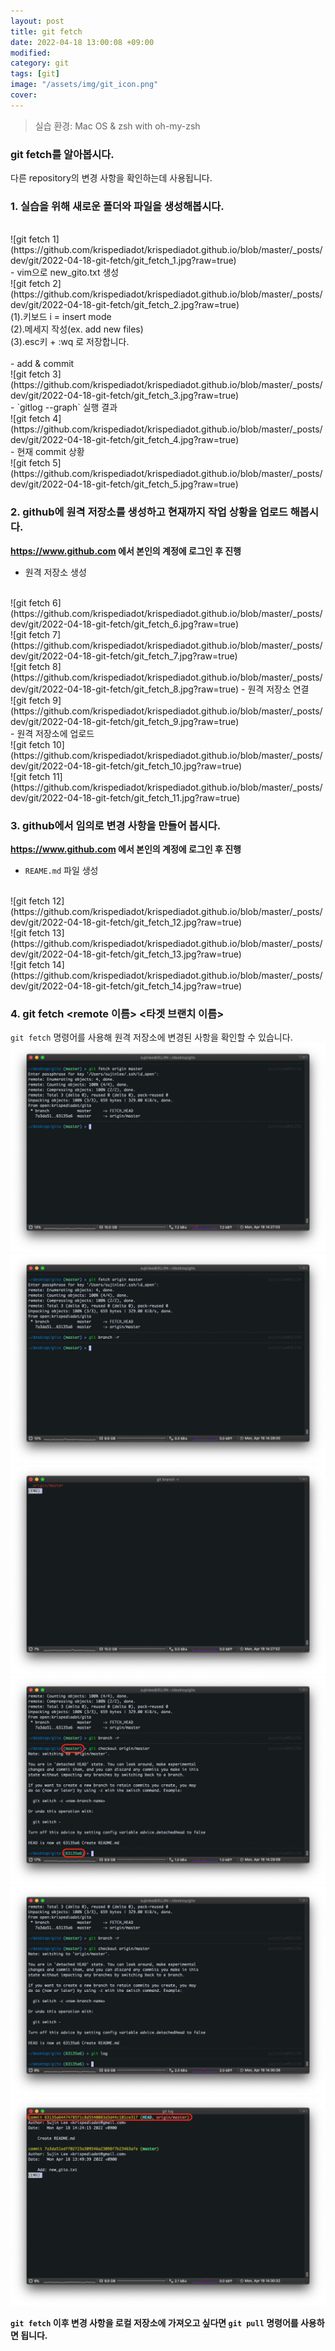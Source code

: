 ```yaml
---
layout: post
title: git fetch
date: 2022-04-18 13:00:08 +09:00
modified: 
category: git
tags: [git]
image: "/assets/img/git_icon.png"
cover: 
---
```


>실습 환경: Mac OS & zsh with oh-my-zsh

### git fetch를 알아봅시다. <br>

 다른 repository의 변경 사항을 확인하는데 사용됩니다. <br>

### 1. 실습을 위해 새로운 폴더와 파일을 생성해봅시다. <br>
<br>
![git fetch 1](https://github.com/krispediadot/krispediadot.github.io/blob/master/_posts/dev/git/2022-04-18-git-fetch/git_fetch_1.jpg?raw=true)
<br>
- vim으로 new_gito.txt 생성
<br>
![git fetch 2](https://github.com/krispediadot/krispediadot.github.io/blob/master/_posts/dev/git/2022-04-18-git-fetch/git_fetch_2.jpg?raw=true)
<br>
(1).키보드 i = insert mode<br>
(2).메세지 작성(ex. add new files)<br>
(3).esc키 + :wq 로 저장합니다. <br>
<br>
- add & commit
<br>
![git fetch 3](https://github.com/krispediadot/krispediadot.github.io/blob/master/_posts/dev/git/2022-04-18-git-fetch/git_fetch_3.jpg?raw=true)
<br>
- `gitlog --graph` 실행 결과
<br>
![git fetch 4](https://github.com/krispediadot/krispediadot.github.io/blob/master/_posts/dev/git/2022-04-18-git-fetch/git_fetch_4.jpg?raw=true)
<br>
- 현재 commit 상황
<br>
![git fetch 5](https://github.com/krispediadot/krispediadot.github.io/blob/master/_posts/dev/git/2022-04-18-git-fetch/git_fetch_5.jpg?raw=true)

### 2. github에 원격 저장소를 생성하고 현재까지 작업 상황을 업로드 해봅시다. <br>
  **https://www.github.com 에서 본인의 계정에 로그인 후 진행**
  <br>
  - 원격 저장소 생성 
  <br>
  ![git fetch 6](https://github.com/krispediadot/krispediadot.github.io/blob/master/_posts/dev/git/2022-04-18-git-fetch/git_fetch_6.jpg?raw=true)
  <br>
  ![git fetch 7](https://github.com/krispediadot/krispediadot.github.io/blob/master/_posts/dev/git/2022-04-18-git-fetch/git_fetch_7.jpg?raw=true)
  <br>
  ![git fetch 8](https://github.com/krispediadot/krispediadot.github.io/blob/master/_posts/dev/git/2022-04-18-git-fetch/git_fetch_8.jpg?raw=true)
  - 원격 저장소 연결
  <br>
  ![git fetch 9](https://github.com/krispediadot/krispediadot.github.io/blob/master/_posts/dev/git/2022-04-18-git-fetch/git_fetch_9.jpg?raw=true)
  <br>
  - 원격 저장소에 업로드
  <br>
  ![git fetch 10](https://github.com/krispediadot/krispediadot.github.io/blob/master/_posts/dev/git/2022-04-18-git-fetch/git_fetch_10.jpg?raw=true)
  <br>
  ![git fetch 11](https://github.com/krispediadot/krispediadot.github.io/blob/master/_posts/dev/git/2022-04-18-git-fetch/git_fetch_11.jpg?raw=true)

### 3. github에서 임의로 변경 사항을 만들어 봅시다. <br>
  **https://www.github.com 에서 본인의 계정에 로그인 후 진행**

  - `REAME.md` 파일 생성
  <br>
  ![git fetch 12](https://github.com/krispediadot/krispediadot.github.io/blob/master/_posts/dev/git/2022-04-18-git-fetch/git_fetch_12.jpg?raw=true)
  <br>
  ![git fetch 13](https://github.com/krispediadot/krispediadot.github.io/blob/master/_posts/dev/git/2022-04-18-git-fetch/git_fetch_13.jpg?raw=true)
  <br>
  ![git fetch 14](https://github.com/krispediadot/krispediadot.github.io/blob/master/_posts/dev/git/2022-04-18-git-fetch/git_fetch_14.jpg?raw=true)

### 4. git fetch <remote 이름> <타겟 브랜치 이름> <br>
  `git fetch` 명령어를 사용해 원격 저장소에 변경된 사항을 확인할 수 있습니다. 
  <br>
  ![git fetch 15](https://github.com/krispediadot/krispediadot.github.io/blob/master/_posts/dev/git/2022-04-18-git-fetch/git_fetch_15.jpg?raw=true)
  <br>
  ![git fetch 16](https://github.com/krispediadot/krispediadot.github.io/blob/master/_posts/dev/git/2022-04-18-git-fetch/git_fetch_16.jpg?raw=true)
  <br>
  ![git fetch 17](https://github.com/krispediadot/krispediadot.github.io/blob/master/_posts/dev/git/2022-04-18-git-fetch/git_fetch_17.jpg?raw=true)
  <br>
  ![git fetch 18](https://github.com/krispediadot/krispediadot.github.io/blob/master/_posts/dev/git/2022-04-18-git-fetch/git_fetch_18.jpg?raw=true)
  <br>
  ![git fetch 19](https://github.com/krispediadot/krispediadot.github.io/blob/master/_posts/dev/git/2022-04-18-git-fetch/git_fetch_19.jpg?raw=true)
  <br>
  ![git fetch 20](https://github.com/krispediadot/krispediadot.github.io/blob/master/_posts/dev/git/2022-04-18-git-fetch/git_fetch_20.jpg?raw=true)


**`git fetch` 이후 변경 사항을 로컬 저장소에 가져오고 싶다면 `git pull` 명령어를 사용하면 됩니다.**